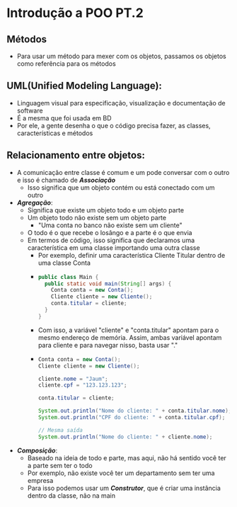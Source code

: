 # Introdução a POO PT.2
## Métodos
* Para usar um método para mexer com os objetos, passamos os objetos como referência para os métodos
## UML(Unified Modeling Language):
* Linguagem visual para especificação, visualização e documentação de software
* É a mesma que foi usada em BD
* Por ele, a gente desenha o que o código precisa fazer, as classes, características e métodos
## Relacionamento entre objetos:
* A comunicação entre classe é comum e um pode conversar com o outro e isso é chamado de ***Associação***
  * Isso significa que um objeto contém ou está conectado com um outro
* ***Agregação***:
  * Significa que existe um objeto todo e um objeto parte
  * Um objeto todo não existe sem um objeto parte
    * "Uma conta no banco não existe sem um cliente"
  * O todo é o que recebe o losângo e a parte é o que envia
  * Em termos de código, isso significa que declaramos uma característica em uma classe importando uma outra classe
    * Por exemplo, definir uma característica Cliente Titular dentro de uma classe Conta
    * ```java
      public class Main {
        public static void main(String[] args) {
          Conta conta = new Conta();
          Cliente cliente = new Cliente();
          conta.titular = cliente;
        }
      }
    * Com isso, a variável "cliente" e "conta.titular" apontam para o mesmo endereço de memória. Assim, ambas variável apontam para cliente e para navegar nisso, basta usar "."
    * ```java
      Conta conta = new Conta();
      Cliente cliente = new Cliente();

      cliente.nome = "Jaum";
      cliente.cpf = "123.123.123";

      conta.titular = cliente;

      System.out.println("Nome do cliente: " + conta.titular.nome);
      System.out.println("CPF do cliente: " + conta.titular.cpf);

      // Mesma saída
      System.out.println("Nome do cliente: " + cliente.nome);
* ***Composição***:
  * Baseado na ideia de todo e parte, mas aqui, não há sentido você ter a parte sem ter o todo
  * Por exemplo, não existe você ter um departamento sem ter uma empresa
  * Para isso podemos usar um ***Construtor***, que é criar uma instância dentro da classe, não na main
